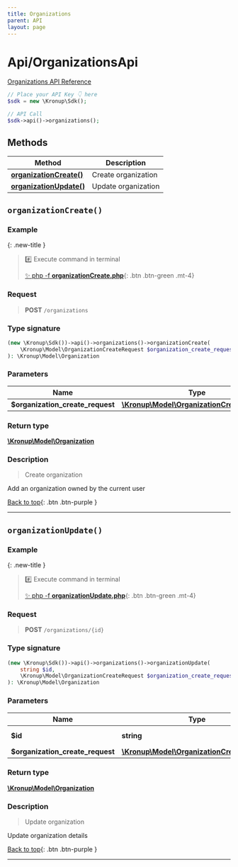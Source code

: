 ```yaml
---
title: Organizations
parent: API
layout: page
---
```


# Api/OrganizationsApi

[Organizations API Reference](https://api.kronup.com/#tag/Organizations)

```php
// Place your API Key 👇 here
$sdk = new \Kronup\Sdk();

// API Call
$sdk->api()->organizations();
```

## Methods

Method | Description
------------- | -------------
[**organizationCreate()**](#organizationcreate) | Create organization
[**organizationUpdate()**](#organizationupdate) | Update organization


## `organizationCreate()`

### Example

{: .new-title }
> #️⃣ Execute command in terminal 
> 
> [✨ php -f **organizationCreate.php**](https://github.com/kronup/kronup-php/blob/main/examples/Api/OrganizationsApi/organizationCreate.php){: .btn .btn-green .mt-4}

### Request

> **POST** `/organizations`

### Type signature

```php
(new \Kronup\Sdk())->api()->organizations()->organizationCreate(
    \Kronup\Model\OrganizationCreateRequest $organization_create_request
): \Kronup\Model\Organization
```

### Parameters

Name | Type | Description  | Notes
------------- | ------------- | ------------- | -------------
 **$organization_create_request** | [**\Kronup\Model\OrganizationCreateRequest**](../../Model/OrganizationCreateRequest) |  |

### Return type

[**\Kronup\Model\Organization**](../../Model/Organization)

### Description

> Create organization

Add an organization owned by the current user

[Back to top](#top){: .btn .btn-purple }

---


## `organizationUpdate()`

### Example

{: .new-title }
> #️⃣ Execute command in terminal 
> 
> [✨ php -f **organizationUpdate.php**](https://github.com/kronup/kronup-php/blob/main/examples/Api/OrganizationsApi/organizationUpdate.php){: .btn .btn-green .mt-4}

### Request

> **POST** `/organizations/{id}`

### Type signature

```php
(new \Kronup\Sdk())->api()->organizations()->organizationUpdate(
    string $id,
    \Kronup\Model\OrganizationCreateRequest $organization_create_request
): \Kronup\Model\Organization
```

### Parameters

Name | Type | Description  | Notes
------------- | ------------- | ------------- | -------------
 **$id** | **string**  | Organization ID |
 **$organization_create_request** | [**\Kronup\Model\OrganizationCreateRequest**](../../Model/OrganizationCreateRequest) |  |

### Return type

[**\Kronup\Model\Organization**](../../Model/Organization)

### Description

> Update organization

Update organization details

[Back to top](#top){: .btn .btn-purple }

---
